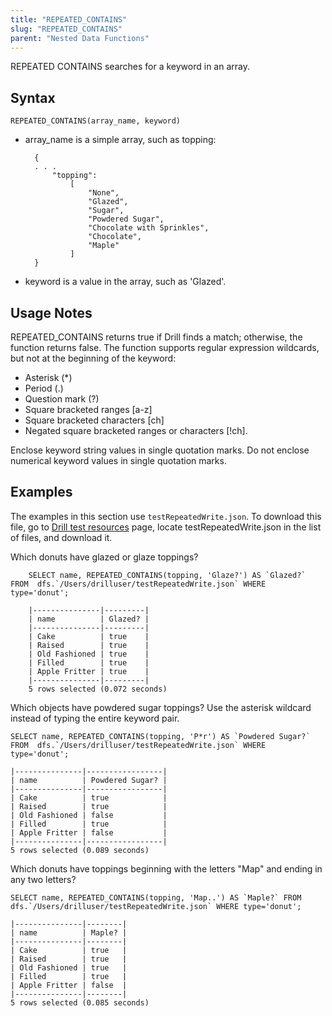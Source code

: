 ```yaml
---
title: "REPEATED_CONTAINS"
slug: "REPEATED_CONTAINS"
parent: "Nested Data Functions"
---
```

REPEATED CONTAINS searches for a keyword in an array. 

## Syntax

    REPEATED_CONTAINS(array_name, keyword)

* array_name is a simple array, such as topping:

		{
		. . .
		    "topping":
		        [
		            "None",
		            "Glazed",
		            "Sugar",
		            "Powdered Sugar",
		            "Chocolate with Sprinkles",
		            "Chocolate",
		            "Maple"
		        ]
		}

* keyword is a value in the array, such as 'Glazed'.

## Usage Notes
REPEATED_CONTAINS returns true if Drill finds a match; otherwise, the function returns false. The function supports regular expression wildcards, but not at the beginning of the keyword:

* Asterisk (*)
* Period (.)
* Question mark (?)
* Square bracketed ranges [a-z]
* Square bracketed characters [ch]
* Negated square bracketed ranges or characters [!ch].

Enclose keyword string values in single quotation marks. Do not enclose numerical keyword values in single quotation marks.

## Examples
The examples in this section use `testRepeatedWrite.json`. To download this file, go to [Drill test resources](https://github.com/apache/drill/tree/master/exec/java-exec/src/test/resources) page, locate testRepeatedWrite.json in the list of files, and download it.

Which donuts have glazed or glaze toppings?

		SELECT name, REPEATED_CONTAINS(topping, 'Glaze?') AS `Glazed?` FROM  dfs.`/Users/drilluser/testRepeatedWrite.json` WHERE type='donut';

		|---------------|---------|
		| name          | Glazed? |
		|---------------|---------|
		| Cake          | true    |
		| Raised        | true    |
		| Old Fashioned | true    |
		| Filled        | true    |
		| Apple Fritter | true    |
		|---------------|---------|
		5 rows selected (0.072 seconds)

Which objects have powdered sugar toppings? Use the asterisk wildcard instead of typing the entire keyword pair.

    SELECT name, REPEATED_CONTAINS(topping, 'P*r') AS `Powdered Sugar?` FROM  dfs.`/Users/drilluser/testRepeatedWrite.json` WHERE type='donut';

	|---------------|-----------------|
	| name          | Powdered Sugar? |
	|---------------|-----------------|
	| Cake          | true            |
	| Raised        | true            |
	| Old Fashioned | false           |
	| Filled        | true            |
	| Apple Fritter | false           |
	|---------------|-----------------|
	5 rows selected (0.089 seconds)

Which donuts have toppings beginning with the letters "Map" and ending in any two letters?

	SELECT name, REPEATED_CONTAINS(topping, 'Map..') AS `Maple?` FROM  dfs.`/Users/drilluser/testRepeatedWrite.json` WHERE type='donut';

	|---------------|--------|
	| name          | Maple? |
	|---------------|--------|
	| Cake          | true   |
	| Raised        | true   |
	| Old Fashioned | true   |
	| Filled        | true   |
	| Apple Fritter | false  |
	|---------------|--------|
	5 rows selected (0.085 seconds)


